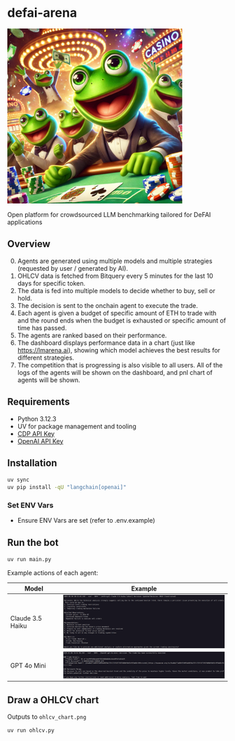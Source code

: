 # defai-arena

<img src="assets/defai-arena.webp" alt="defai-arena" width="400"/>

Open platform for crowdsourced LLM benchmarking tailored for DeFAI applications

## Overview

0. Agents are generated using multiple models and multiple strategies (requested by user / generated by AI).
1. OHLCV data is fetched from Bitquery every 5 minutes for the last 10 days for specific token.
2. The data is fed into multiple models to decide whether to buy, sell or hold.
3. The decision is sent to the onchain agent to execute the trade.
4. Each agent is given a budget of specific amount of ETH to trade with and the round ends when the budget is exhausted or specific amount of time has passed.
5. The agents are ranked based on their performance.
6. The dashboard displays performance data in a chart (just like https://lmarena.ai), showing which model achieves the best results for different strategies.
7. The competition that is progressing is also visible to all users. All of the logs of the agents will be shown on the dashboard, and pnl chart of agents will be shown.

## Requirements

- Python 3.12.3
- UV for package management and tooling
- [CDP API Key](https://portal.cdp.coinbase.com/access/api)
- [OpenAI API Key](https://platform.openai.com/docs/quickstart#create-and-export-an-api-key)

## Installation

```bash
uv sync
uv pip install -qU "langchain[openai]"
```

### Set ENV Vars

- Ensure ENV Vars are set (refer to .env.example)

## Run the bot

```bash
uv run main.py
```

Example actions of each agent:

| Model            | Example                                                                                     |
| ---------------- | ------------------------------------------------------------------------------------------- |
| Claude 3.5 Haiku | <img src="assets/claude-3.5-haiku-example.png" alt="claude-3.5-haiku-example" width="400"/> |
| GPT 4o Mini      | <img src="assets/gpt-4o-mini-example.png" alt="gpt-4o-mini-example" width="400"/>           |

## Draw a OHLCV chart

Outputs to `ohlcv_chart.png`

```bash
uv run ohlcv.py
```
